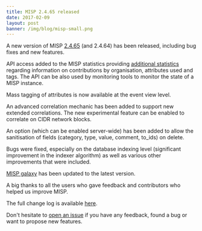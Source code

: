 ```yaml
---
title: MISP 2.4.65 released
date: 2017-02-09
layout: post
banner: /img/blog/misp-small.png
---
```


A new version of MISP [2.4.65](https://github.com/MISP/MISP/tree/v2.4.65) (and 2.4.64) has been released, including bug fixes and new features.

API access added to the MISP statistics providing [additional statistics](https://www.circl.lu/doc/misp/automation/index.html#additional-statistics) regarding information on contributions by organisation, attributes used and tags. The API can be also used by monitoring tools to monitor the state of a MISP instance.

Mass tagging of attributes is now available at the event view level.

An advanced correlation mechanic has been added to support new extended correlations. The new experimental feature can be enabled to correlate on CIDR network blocks.

An option (which can be enabled server-wide) has been added to allow the sanitisation of fields (category, type, value, comment, to_ids) on delete.

Bugs were fixed, especially on the database indexing level (significant improvement in the indexer algorithm) as well as various other improvements that were included.

[MISP galaxy](https://github.com/MISP/misp-galaxy) has been updated to the latest version.

A big thanks to all the users who gave feedback and contributors who helped us improve MISP.

The full change log is available [here](https://www.misp.software/Changelog.txt).

Don't hesitate to [open an issue](https://github.com/MISP/MISP/issues) if you have any feedback, found a bug or want to propose new features.
